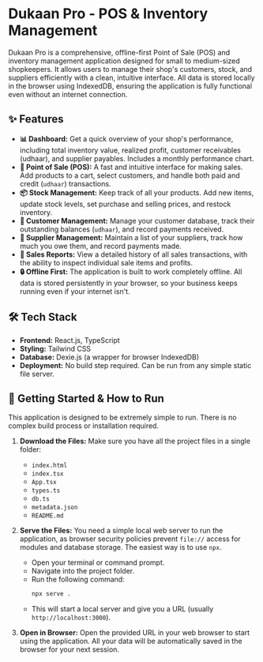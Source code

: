 # Dukaan Pro - POS & Inventory Management

Dukaan Pro is a comprehensive, offline-first Point of Sale (POS) and inventory management application designed for small to medium-sized shopkeepers. It allows users to manage their shop's customers, stock, and suppliers efficiently with a clean, intuitive interface. All data is stored locally in the browser using IndexedDB, ensuring the application is fully functional even without an internet connection.

## ✨ Features

- **📊 Dashboard:** Get a quick overview of your shop's performance, including total inventory value, realized profit, customer receivables (udhaar), and supplier payables. Includes a monthly performance chart.
- **🛒 Point of Sale (POS):** A fast and intuitive interface for making sales. Add products to a cart, select customers, and handle both paid and credit (`udhaar`) transactions.
- **📦 Stock Management:** Keep track of all your products. Add new items, update stock levels, set purchase and selling prices, and restock inventory.
- **👥 Customer Management:** Manage your customer database, track their outstanding balances (`udhaar`), and record payments received.
- **🚚 Supplier Management:** Maintain a list of your suppliers, track how much you owe them, and record payments made.
- **🧾 Sales Reports:** View a detailed history of all sales transactions, with the ability to inspect individual sale items and profits.
- **🔒 Offline First:** The application is built to work completely offline. All data is stored persistently in your browser, so your business keeps running even if your internet isn't.

## 🛠️ Tech Stack

- **Frontend:** React.js, TypeScript
- **Styling:** Tailwind CSS
- **Database:** Dexie.js (a wrapper for browser IndexedDB)
- **Deployment:** No build step required. Can be run from any simple static file server.

## 🚀 Getting Started & How to Run

This application is designed to be extremely simple to run. There is no complex build process or installation required.

1. **Download the Files:**
   Make sure you have all the project files in a single folder:
    - `index.html`
    - `index.tsx`
    - `App.tsx`
    - `types.ts`
    - `db.ts`
    - `metadata.json`
    - `README.md`

2. **Serve the Files:**
   You need a simple local web server to run the application, as browser security policies prevent `file://` access for modules and database storage. The easiest way is to use `npx`.

    - Open your terminal or command prompt.
    - Navigate into the project folder.
    - Run the following command:
      ```bash
      npx serve .
      ```
    - This will start a local server and give you a URL (usually `http://localhost:3000`).

3. **Open in Browser:**
   Open the provided URL in your web browser to start using the application. All your data will be automatically saved in the browser for your next session.
